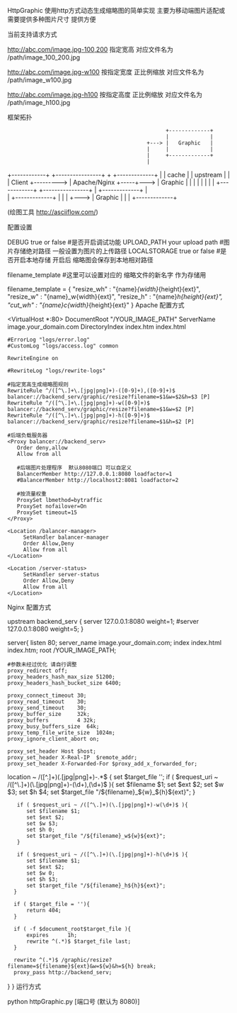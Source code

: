 HttpGraphic
使用http方式动态生成缩略图的简单实现 主要为移动端图片适配或需要提供多种图片尺寸 提供方便

当前支持请求方式

http://abc.com/image.jpg-100,200 指定宽高 对应文件名为 /path/image_100_200.jpg

http://abc.com/image.jpg-w100 按指定宽度 正比例缩放 对应文件名为 /path/image_w100.jpg

http://abc.com/image.jpg-h100 按指定高度 正比例缩放 对应文件名为 /path/image_h100.jpg

框架拓扑

                                                      +-------------+
                                                      |             |
                                                +---> |   Graphic   |
                                                |     |             |
                                                |     +-------------+
                                                |                    
+------------+           +----------------+     +     +-------------+
|            |   cache   |                | upstream  |             |
|   Client   +---------> |  Apache/Nginx  +-----+---> |   Graphic   |
|            |           |                |     |     |             |
+------------+           +----------------+     |     +-------------+
                                                |                    
                                                |     +-------------+
                                                |     |             |
                                                +---> |   Graphic   |
                                                      |             |
                                                      +-------------+

(绘图工具 http://asciiflow.com/)

配置设置

DEBUG      true or false                #是否开启调试功能
UPLOAD_PATH   your upload path          #图片存储绝对路径    一般设置为图片的上传路径 
LOCALSTORAGE  true or false             #是否开启本地存储    开启后 缩略图会保存到本地相对路径

filename_template   #这里可以设置对应的 缩略文件的新名字 作为存储用

filename_template = {
    "resize_wh" : "{name}_{width}_{height}{ext}",
    "resize_w"  : "{name}_w{width}{ext}",
    "resize_h"  : "{name}_h{height}{ext}",
    "cut_wh"    : "{name}_c_{width}_{height}{ext}"
}
Apache 配置方式

<VirtualHost *:80>
    DocumentRoot "/YOUR_IMAGE_PATH"
    ServerName image.your_domain.com
    DirectoryIndex index.htm index.html

    #ErrorLog "logs/error.log"
    #CustomLog "logs/access.log" common

    RewriteEngine on

    #RewriteLog "logs/rewrite-logs"

    #指定宽高生成缩略图规则
    RewriteRule ^/([^\.]+\.[jpg|png]+)-([0-9]+),([0-9]+)$ balancer://backend_serv/graphic/resize?filename=$1&w=$2&h=$3 [P]
    RewriteRule ^/([^\.]+\.[jpg|png]+)-w([0-9]+)$ balancer://backend_serv/graphic/resize?filename=$1&w=$2 [P]
    RewriteRule ^/([^\.]+\.[jpg|png]+)-h([0-9]+)$ balancer://backend_serv/graphic/resize?filename=$1&h=$2 [P]

    #后端负载服务器
    <Proxy balancer://backend_serv>
       Order deny,allow
       Allow from all

       #后端图片处理程序  默认8080端口 可以自定义
       BalancerMember http://127.0.0.1:8080 loadfactor=1
       #BalancerMember http://localhost2:8081 loadfactor=2

       #按流量权重
       ProxySet lbmethod=bytraffic
       ProxySet nofailover=On
       ProxySet timeout=15
    </Proxy>

    <Location /balancer-manager>
         SetHandler balancer-manager
         Order Allow,Deny
         Allow from all
    </Location>

    <Location /server-status>
         SetHandler server-status
         Order Allow,Deny
         Allow from all
    </Location>
</VirtualHost>
Nginx 配置方式

upstream backend_serv {
   server 127.0.0.1:8080  weight=1;
   #server 127.0.0.1:8080  weight=5;
}

server{
    listen       80;
    server_name  image.your_domain.com;
    index index.html index.htm;
    root  /YOUR_IMAGE_PATH;

    #参数未经过优化 请自行调整
    proxy_redirect off;
    proxy_headers_hash_max_size 51200;
    proxy_headers_hash_bucket_size 6400;

    proxy_connect_timeout 30;
    proxy_read_timeout    30;
    proxy_send_timeout    30;
    proxy_buffer_size     32k;
    proxy_buffers         4 32k;
    proxy_busy_buffers_size  64k;
    proxy_temp_file_write_size  1024m;
    proxy_ignore_client_abort on;

    proxy_set_header Host $host;
    proxy_set_header X-Real-IP  $remote_addr;
    proxy_set_header X-Forwarded-For $proxy_add_x_forwarded_for;


   location ~ /([^\.]+)(\.[jpg|png]+)-.*$ {
       set $target_file '';
       if ( $request_uri ~ /([^\.]+)(\.[jpg|png]+)-(\d+),(\d+)$ ){
          set $filename $1;
          set $ext $2;
          set $w $3;
          set $h $4;
          set $target_file "/${filename}_${w}_${h}${ext}";
       }

       if ( $request_uri ~ /([^\.]+)(\.[jpg|png]+)-w(\d+)$ ){
          set $filename $1;
          set $ext $2;
          set $w $3;
          set $h 0;
          set $target_file "/${filename}_w${w}${ext}";
       }

       if ( $request_uri ~ /([^\.]+)(\.[jpg|png]+)-h(\d+)$ ){
          set $filename $1;
          set $ext $2;
          set $w 0;
          set $h $3;
          set $target_file "/${filename}_h${h}${ext}";
      }

      if ( $target_file = ''){
          return 404;
      }

      if ( -f $document_root$target_file ){
          expires      1h;
          rewrite ^(.*)$ $target_file last;
      }

      rewrite ^(.*)$ /graphic/resize?filename=${filename}${ext}&w=${w}&h=${h} break;
      proxy_pass http://backend_serv;      
  }
}
运行方式

python httpGraphic.py  [端口号 (默认为 8080)]  
